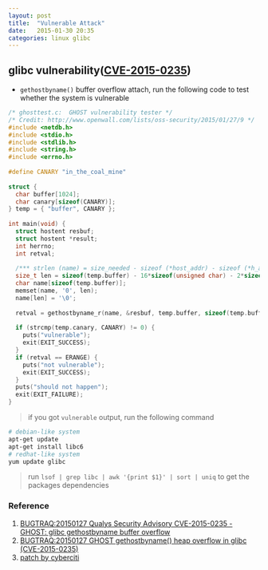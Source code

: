 ```yaml
---
layout: post
title:  "Vulnerable Attack"
date:   2015-01-30 20:35
categories: linux glibc
---
```


## glibc vulnerability([CVE-2015-0235](https://cve.mitre.org/cgi-bin/cvename.cgi?name=CVE-2015-0235))

* `gethostbyname()` buffer overflow attach, run the following code to test whether the system is vulnerable

```c
/* ghosttest.c:  GHOST vulnerability tester */
/* Credit: http://www.openwall.com/lists/oss-security/2015/01/27/9 */
#include <netdb.h>
#include <stdio.h>
#include <stdlib.h>
#include <string.h>
#include <errno.h>
 
#define CANARY "in_the_coal_mine"
 
struct {
  char buffer[1024];
  char canary[sizeof(CANARY)];
} temp = { "buffer", CANARY };
 
int main(void) {
  struct hostent resbuf;
  struct hostent *result;
  int herrno;
  int retval;
 
  /*** strlen (name) = size_needed - sizeof (*host_addr) - sizeof (*h_addr_ptrs) - 1; ***/
  size_t len = sizeof(temp.buffer) - 16*sizeof(unsigned char) - 2*sizeof(char *) - 1;
  char name[sizeof(temp.buffer)];
  memset(name, '0', len);
  name[len] = '\0';
 
  retval = gethostbyname_r(name, &resbuf, temp.buffer, sizeof(temp.buffer), &result, &herrno);
 
  if (strcmp(temp.canary, CANARY) != 0) {
    puts("vulnerable");
    exit(EXIT_SUCCESS);
  }
  if (retval == ERANGE) {
    puts("not vulnerable");
    exit(EXIT_SUCCESS);
  }
  puts("should not happen");
  exit(EXIT_FAILURE);
}
```

> if you got `vulnerable` output, run the following command

```sh
# debian-like system
apt-get update
apt-get install libc6
# redhat-like system
yum update glibc
```

> run `lsof | grep libc | awk '{print $1}' | sort | uniq` to get the packages dependencies

### Reference
1. [BUGTRAQ:20150127 Qualys Security Advisory CVE-2015-0235 - GHOST: glibc gethostbyname buffer overflow][seclists-274]
2. [BUGTRAQ:20150127 GHOST gethostbyname() heap overflow in glibc (CVE-2015-0235)][seclists-269]
3. [patch by cyberciti][cyberciti-patch-ghost]

[seclists-269]: http://seclists.org/oss-sec/2015/q1/269
[seclists-274]: http://seclists.org/oss-sec/2015/q1/274
[cyberciti-patch-ghost]: http://www.cyberciti.biz/faq/cve-2015-0235-patch-ghost-on-debian-ubuntu-fedora-centos-rhel-linux/
